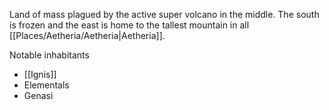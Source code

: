 Land of mass plagued by the active super volcano in the middle. The south is frozen and the east is home to the tallest mountain in all [[Places/Aetheria/Aetheria|Aetheria]].

Notable inhabitants
- [[Ignis]]
- Elementals
- Genasi